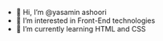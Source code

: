 - 👋 Hi, I’m @yasamin ashoori
- 👀 I’m interested in Front-End technologies
- 🌱 I’m currently learning HTML and CSS


<!---
yasaminaho/yasaminaho is a ✨ special ✨ repository because its `README.md` (this file) appears on your GitHub profile.
You can click the Preview link to take a look at your changes.
--->
